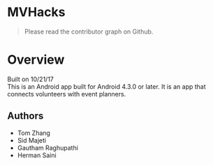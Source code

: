 # MVHacks
> Please read the contributor graph on Github.

# Overview
Built on 10/21/17<br>
This is an Android app built for Android 4.3.0 or later. It is an app that connects volunteers with event planners.
## Authors
- Tom Zhang
- Sid Majeti
- Gautham Raghupathi
- Herman Saini
